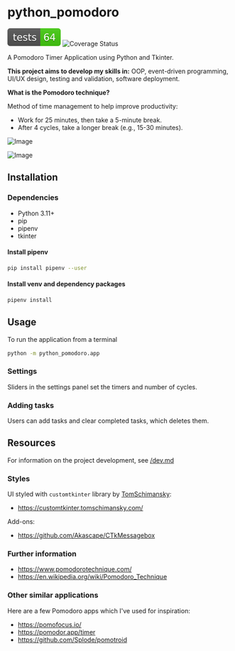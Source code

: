 # python_pomodoro

![Tests Status](./reports/badges/tests-badge.svg?dummy=8484744)
![Coverage Status](./reports/badges/coverage-badge.svg?dummy=8484744)

A Pomodoro Timer Application using Python and Tkinter.

**This project aims to develop my skills in:** OOP, event-driven programming, UI/UX design, testing and validation, software deployment.

**What is the Pomodoro technique?**

Method of time management to help improve productivity:

- Work for 25 minutes, then take a 5-minute break.
- After 4 cycles, take a longer break (e.g., 15-30 minutes).

![Image](https://github.com/user-attachments/assets/09c780f8-f094-4d17-9ba0-c1a9c576fcf0)

![Image](https://github.com/user-attachments/assets/8654a671-df7a-4677-9d4c-32557557d01a)

## Installation

### Dependencies

- Python 3.11+
- pip
- pipenv
- tkinter

#### Install pipenv

```bash
pip install pipenv --user
```

#### Install venv and dependency packages

```bash
pipenv install
```

## Usage

To run the application from a terminal

```bash
python -m python_pomodoro.app
```

### Settings

Sliders in the settings panel set the timers and number of cycles.

### Adding tasks

Users can add tasks and clear completed tasks, which deletes them.

## Resources

For information on the project development, see [/dev.md](dev.md)

### Styles

UI styled with `customtkinter` library by [TomSchimansky](https://github.com/TomSchimansky):

- <https://customtkinter.tomschimansky.com/>

Add-ons:

- <https://github.com/Akascape/CTkMessagebox>

### Further information

- <https://www.pomodorotechnique.com/>
- <https://en.wikipedia.org/wiki/Pomodoro_Technique>

### Other similar applications

Here are a few Pomodoro apps which I've used for inspiration:

- <https://pomofocus.io/>
- <https://pomodor.app/timer>
- <https://github.com/Splode/pomotroid>
